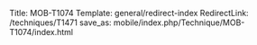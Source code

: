 Title: MOB-T1074
Template: general/redirect-index
RedirectLink: /techniques/T1471
save_as: mobile/index.php/Technique/MOB-T1074/index.html